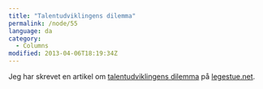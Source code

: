 ```yaml
---
title: "Talentudviklingens dilemma"
permalink: /node/55
language: da
category:
  - Columns
modified: 2013-04-06T18:19:34Z
---
```


Jeg har skrevet en artikel om [talentudviklingens dilemma](http://legestue.net/blog/talentudviklingens-dilemma) på [legestue.net](http://legestue.net).
